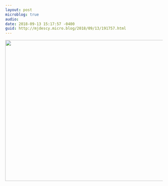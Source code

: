 ```yaml
---
layout: post
microblog: true
audio: 
date: 2018-09-13 15:17:57 -0400
guid: http://mjdescy.micro.blog/2018/09/13/191757.html
---
```



<img src="http://micro.mjdescy.me/uploads/2018/d27a3caae8.jpg" width="600" height="450" />
